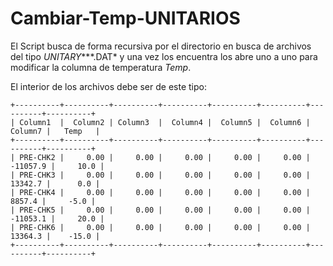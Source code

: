 # Cambiar-Temp-UNITARIOS

El Script busca de forma recursiva por el directorio en busca de archivos del tipo *UNITARY****.DAT* y una vez los encuentra los abre uno a uno para modificar la columna de temperatura *Temp*.

El interior de los archivos debe ser de este tipo:
```
+----------+----------+----------+----------+----------+----------+----------+----------+  
| Column1  |  Column2 | Column3  |  Column4 |  Column5 |  Column6 |  Column7 |   Temp   |  
+----------+----------+----------+----------+----------+----------+----------+----------+  
| PRE-CHK2 |     0.00 |     0.00 |     0.00 |     0.00 |     0.00 | -11057.9 |     10.0 |  
| PRE-CHK3 |     0.00 |     0.00 |     0.00 |     0.00 |     0.00 |  13342.7 |      0.0 |  
| PRE-CHK4 |     0.00 |     0.00 |     0.00 |     0.00 |     0.00 |   8857.4 |     -5.0 |  
| PRE-CHK5 |     0.00 |     0.00 |     0.00 |     0.00 |     0.00 | -11053.1 |     20.0 |  
| PRE-CHK6 |     0.00 |     0.00 |     0.00 |     0.00 |     0.00 |  13364.3 |    -15.0 |  
+----------+----------+----------+----------+----------+----------+----------+----------+
```
